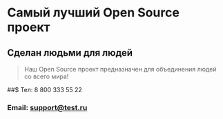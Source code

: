 # Самый лучший Open Source проект

## Сделан людьми для людей

> Наш Open Source проект предназначен для объединения людей со всего мира!

##$ Тел: 8 800 333 55 22

### Email: support@test.ru